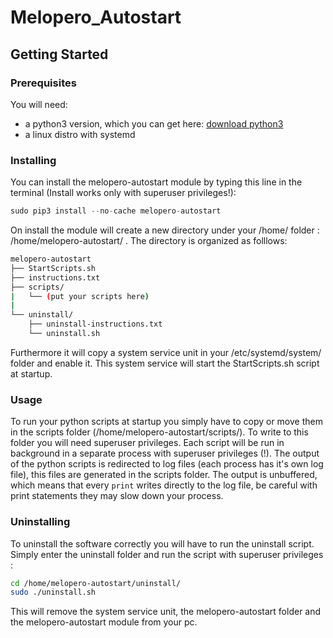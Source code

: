 # Melopero_Autostart

## Getting Started
### Prerequisites
You will need:
- a python3 version, which you can get here: [download python3](https://www.python.org/downloads/)
- a linux distro with systemd
    
### Installing
You can install the melopero-autostart module by typing this line in the terminal (Install works only with superuser privileges!):
```python
sudo pip3 install --no-cache melopero-autostart
```
On install the module will create a new directory under your /home/ folder : /home/melopero-autostart/ .
The directory is organized as folllows:

```bash
melopero-autostart
├── StartScripts.sh
├── instructions.txt
├── scripts/
|   └── (put your scripts here)
|
└── uninstall/
    ├── uninstall-instructions.txt
    └── uninstall.sh
```
Furthermore it will copy a system service unit in your /etc/systemd/system/ folder and enable it. This system service will start the StartScripts.sh script at startup. 

### Usage
To run your python scripts at startup you simply have to copy or move them in the scripts folder (/home/melopero-autostart/scripts/). To write to this folder you will need superuser privileges. Each script will be run in background in a separate process with superuser privileges (!). The output of the python scripts is redirected to log files (each process has it's own log file), this files are generated in the scripts folder. The output is unbuffered, which means that every `print` writes directly to the log file, be careful with print statements they may slow down your process.

### Uninstalling
To uninstall the software correctly you will have to run the uninstall script. Simply enter the uninstall folder and run the script with superuser privileges :
```bash
cd /home/melopero-autostart/uninstall/
sudo ./uninstall.sh
```
This will remove the system service unit, the melopero-autostart folder and the melopero-autostart module from your pc.
